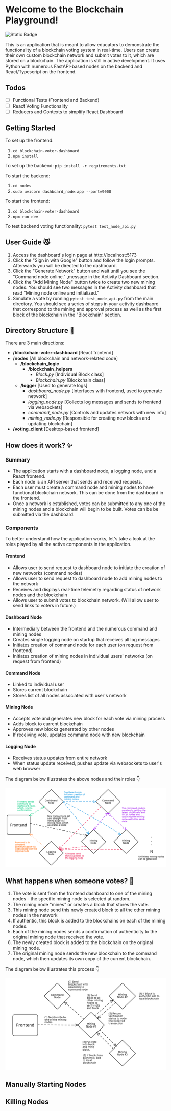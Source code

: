 # Welcome to the Blockchain Playground!
![Static Badge](https://img.shields.io/badge/Size%3A135%20MB)

This is an application that is meant to allow educators to demonstrate the functionality of a blockchain voting system in real-time. Users can create their own custom blockchain network and submit votes to it, which are stored on a blockchain. The application is still in active development. It uses Python with numerous FastAPI-based nodes on the backend and React/Typescript on the frontend.

## Todos
- [ ] Functional Tests (Frontend and Backend)
- [ ] React Voting Functionality
- [ ] Reducers and Contexts to simplify React Dashboard

## Getting Started
To set up the frontend:
1. `cd blockchain-voter-dashboard`
2. `npm install`

To set up the backend:
`pip install -r requirements.txt`

To start the backend:
1. `cd nodes`
2. `sudo uvicorn dashboard_node:app --port=9000`

To start the frontend:
1. `cd blockchain-voter-dashboard`
2. `npm run dev`

To test backend voting functionality:
`pytest test_node_api.py`

## User Guide :smirk_cat:
1. Access the dashboard's login page at http://localhost:5173
2. Click the "Sign in with Google" button and follow the login prompts. Afterwards you will be directed to the dashboard.
3. Click the "Generate Network" button and wait until you see the "Command node online." ,message in the Activity Dashboard section.
4. Click the "Add Mining Node" button twice to create two new mining nodes. You should see two messages in the Activity dashboard that read "Mining node online and initialized."
5. Simulate a vote by running `pytest test_node_api.py` from the main directory. You should see a series of steps in your activity dashbaord that correspond to the mining and approval process as well as the first block of the blockchain in the "Blockchain" section.

## Directory Structure :file_folder:
There are 3 main directions:
- **/blockchain-voter-dashboard** [React frontend]
- **/nodes** [All blockchain and network-related code]
	- **/blockchain_logic**
		- **/blockchain_helpers**
			- *Block.py* [Individual Block class]
			- *Blockchain.py* [Blockchain class]
	- **/logger** [Used to generate logs]
		- *dashboard_node.py* [Interfaces with frontend, used to generate network]
		- *logging_node.py* [Collects log messages and sends to frontend via websockets]
		- *command_node.py* [Controls and updates network with new info]
		- *mining_node.py* [Responsible for creating new blocks and updating blockchain]
- **/voting_client** [Desktop-based frontend]

## How does it work? :sparkles:
### Summary
- The application starts with a dashboard node, a logging node, and a React frontend.
- Each node is an API server that sends and received requests.
- Each user must create a command node and mining nodes to have functional blockchain network. This can be done from the dashboard in the frontend.
- Once a network is established, votes can be submitted to any one of the mining nodes and a blockchain will begin to be built. Votes can be be submitted via the dashboard.
### Components
To better understand how the application works, let's take a look at the roles played by all the active components in the application.
#### Frontend
- Allows user to send request to dashboard node to initiate the creation of new networks (command nodes)
- Allows user to send request to dashboard node to add mining nodes to the network
- Receives and displays real-time telemetry regarding status of network nodes and the blockchain 
- Allows user to submit votes to blockchain network. (Will allow user to send links to voters in future.)
#### Dashboard Node
- Intermediary between the frontend and the numerous command and mining nodes
- Creates single logging node on startup that receives all log messages
- Initiates creation of command node for each user (on request from frontend)
- Initiates creation of mining nodes in individual users' networks (on request from frontend)
#### Command Node
- Linked to individual user
- Stores current blockchain
- Stores list of all nodes associated with user's network
#### Mining Node
- Accepts vote and generates new block for each vote via mining process
- Adds block to current blockchain
- Approves new blocks generated by other nodes
- If receiving vote, updates command node with new blockchain
#### Logging Node
- Receives status updates from entire network
- When status update received, pushes update via websockets to user's web browser
  
The diagram below illustrates the above nodes and their roles :point_down:

![Network Overview](https://github.com/amithr/Blockchain-Tutorial/blob/main/Blockchain_Topology.png)

## What happens when someone votes? :raising_hand:
1. The vote is sent from the frontend dashboard to one of the mining nodes - the specific mining node is selected at random.
2. The mining node "mines" or creates a block that stores the vote.
3. This mining node send this newly created block to all the other mining nodes in the network
4. If authentic, this block is added to the blockchains on each of the mining nodes.
5. Each of the mining nodes sends a confirmation of authenticity to the original mining node that received the vote.
6. The newly created block is added to the blockchain on the original mining node.
7. The original mining node sends the new blockchain to the command node, which then updates its own copy of the current blockchain.
   
The diagram below illustrates this process :point_down:

![Voting Lifecycle](https://github.com/amithr/Blockchain-Tutorial/blob/main/Voting_Lifecycle.png)

## Manually Starting Nodes
## Killing Nodes